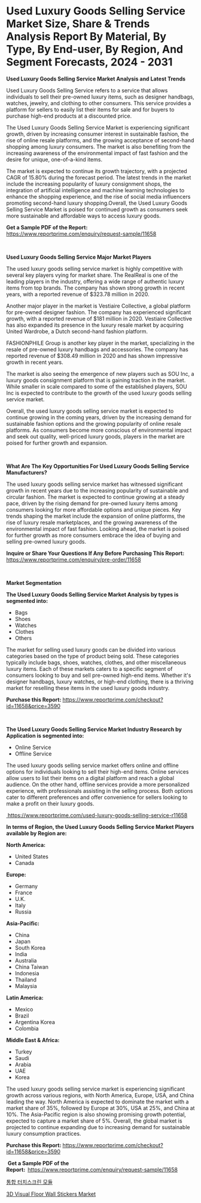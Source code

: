 <p><h1>Used Luxury Goods Selling Service Market Size, Share & Trends Analysis Report By Material, By Type, By End-user, By Region, And Segment Forecasts, 2024 - 2031</h1></p><p><strong>Used Luxury Goods Selling Service Market Analysis and Latest Trends</strong></p>
<p><p>Used Luxury Goods Selling Service refers to a service that allows individuals to sell their pre-owned luxury items, such as designer handbags, watches, jewelry, and clothing to other consumers. This service provides a platform for sellers to easily list their items for sale and for buyers to purchase high-end products at a discounted price.</p><p>The Used Luxury Goods Selling Service Market is experiencing significant growth, driven by increasing consumer interest in sustainable fashion, the rise of online resale platforms, and the growing acceptance of second-hand shopping among luxury consumers. The market is also benefiting from the increasing awareness of the environmental impact of fast fashion and the desire for unique, one-of-a-kind items.</p><p>The market is expected to continue its growth trajectory, with a projected CAGR of 15.80% during the forecast period. The latest trends in the market include the increasing popularity of luxury consignment shops, the integration of artificial intelligence and machine learning technologies to enhance the shopping experience, and the rise of social media influencers promoting second-hand luxury shopping.Overall, the Used Luxury Goods Selling Service Market is poised for continued growth as consumers seek more sustainable and affordable ways to access luxury goods.</p></p>
<p><strong>Get a Sample PDF of the Report:&nbsp;</strong> <a href="https://www.reportprime.com/enquiry/request-sample/11658">https://www.reportprime.com/enquiry/request-sample/11658</a></p>
<p>&nbsp;</p>
<p><strong>Used Luxury Goods Selling Service Major Market Players</strong></p>
<p><p>The used luxury goods selling service market is highly competitive with several key players vying for market share. The RealReal is one of the leading players in the industry, offering a wide range of authentic luxury items from top brands. The company has shown strong growth in recent years, with a reported revenue of $323.78 million in 2020.</p><p>Another major player in the market is Vestiaire Collective, a global platform for pre-owned designer fashion. The company has experienced significant growth, with a reported revenue of $181 million in 2020. Vestiaire Collective has also expanded its presence in the luxury resale market by acquiring United Wardrobe, a Dutch second-hand fashion platform.</p><p>FASHIONPHILE Group is another key player in the market, specializing in the resale of pre-owned luxury handbags and accessories. The company has reported revenue of $308.49 million in 2020 and has shown impressive growth in recent years.</p><p>The market is also seeing the emergence of new players such as SOU Inc, a luxury goods consignment platform that is gaining traction in the market. While smaller in scale compared to some of the established players, SOU Inc is expected to contribute to the growth of the used luxury goods selling service market.</p><p>Overall, the used luxury goods selling service market is expected to continue growing in the coming years, driven by the increasing demand for sustainable fashion options and the growing popularity of online resale platforms. As consumers become more conscious of environmental impact and seek out quality, well-priced luxury goods, players in the market are poised for further growth and expansion.</p></p>
<p>&nbsp;</p>
<p><strong>What Are The Key Opportunities For Used Luxury Goods Selling Service Manufacturers?</strong></p>
<p><p>The used luxury goods selling service market has witnessed significant growth in recent years due to the increasing popularity of sustainable and circular fashion. The market is expected to continue growing at a steady pace, driven by the rising demand for pre-owned luxury items among consumers looking for more affordable options and unique pieces. Key trends shaping the market include the expansion of online platforms, the rise of luxury resale marketplaces, and the growing awareness of the environmental impact of fast fashion. Looking ahead, the market is poised for further growth as more consumers embrace the idea of buying and selling pre-owned luxury goods.</p></p>
<p><strong>Inquire or Share Your Questions If Any Before Purchasing This Report:</strong> <a href="https://www.reportprime.com/enquiry/pre-order/11658">https://www.reportprime.com/enquiry/pre-order/11658</a></p>
<p>&nbsp;</p>
<p><strong>Market Segmentation</strong></p>
<p><strong>The Used Luxury Goods Selling Service Market Analysis by types is segmented into:</strong></p>
<p><ul><li>Bags</li><li>Shoes</li><li>Watches</li><li>Clothes</li><li>Others</li></ul></p>
<p><p>The market for selling used luxury goods can be divided into various categories based on the type of product being sold. These categories typically include bags, shoes, watches, clothes, and other miscellaneous luxury items. Each of these markets caters to a specific segment of consumers looking to buy and sell pre-owned high-end items. Whether it's designer handbags, luxury watches, or high-end clothing, there is a thriving market for reselling these items in the used luxury goods industry.</p></p>
<p><strong>Purchase this Report:&nbsp;</strong><a href="https://www.reportprime.com/checkout?id=11658&price=3590">https://www.reportprime.com/checkout?id=11658&price=3590</a></p>
<p>&nbsp;</p>
<p><strong>The Used Luxury Goods Selling Service Market Industry Research by Application is segmented into:</strong></p>
<p><ul><li>Online Service</li><li>Offline Service</li></ul></p>
<p><p>The used luxury goods selling service market offers online and offline options for individuals looking to sell their high-end items. Online services allow users to list their items on a digital platform and reach a global audience. On the other hand, offline services provide a more personalized experience, with professionals assisting in the selling process. Both options cater to different preferences and offer convenience for sellers looking to make a profit on their luxury goods.</p></p>
<p><a href="https://www.reportprime.com/used-luxury-goods-selling-service-r11658">&nbsp;https://www.reportprime.com/used-luxury-goods-selling-service-r11658</a></p>
<p><strong>In terms of Region, the Used Luxury Goods Selling Service Market Players available by Region are:</strong></p>
<p>
    <p> <strong> North America: </strong>
        <ul>
            <li>United States</li>
            <li>Canada</li>
        </ul>
        </p> 
    <p> <strong> Europe: </strong>
        <ul>
            <li>Germany</li>
            <li>France</li>
            <li>U.K.</li>
            <li>Italy</li>
            <li>Russia</li>
        </ul>
        </p> 
    <p> <strong> Asia-Pacific: </strong>
        <ul>
            <li>China</li>
            <li>Japan</li>
            <li>South Korea</li>
            <li>India</li>
            <li>Australia</li>
            <li>China Taiwan</li>
            <li>Indonesia</li>
            <li>Thailand</li>
            <li>Malaysia</li>
        </ul>
        </p> 
    <p> <strong> Latin America: </strong>
        <ul>
            <li>Mexico</li>
            <li>Brazil</li>
            <li>Argentina Korea</li>
            <li>Colombia</li>
        </ul>
        </p> 
    <p> <strong> Middle East & Africa: </strong>
        <ul>
            <li>Turkey</li>
            <li>Saudi</li>
            <li>Arabia</li>
            <li>UAE</li>
            <li>Korea</li>
        </ul>
    </p>
    </p>
<p><p>The used luxury goods selling service market is experiencing significant growth across various regions, with North America, Europe, USA, and China leading the way. North America is expected to dominate the market with a market share of 35%, followed by Europe at 30%, USA at 25%, and China at 10%. The Asia-Pacific region is also showing promising growth potential, expected to capture a market share of 5%. Overall, the global market is projected to continue expanding due to increasing demand for sustainable luxury consumption practices.</p></p>
<p><strong>Purchase this Report: </strong><a href="https://www.reportprime.com/checkout?id=11658&price=3590">https://www.reportprime.com/checkout?id=11658&price=3590</a></p>
<p>&nbsp;<strong>Get a Sample PDF of the Report:&nbsp;&nbsp;</strong><a href="https://www.reportprime.com/enquiry/request-sample/11658">https://www.reportprime.com/enquiry/request-sample/11658</a></p>
<p><strong></strong></p>
<p><p><a href="https://github.com/mpodehpw07370073/Market-Research-Report-List-2/blob/main/941137889570.md">통합 터치스크린 모듈</a></p><p><a href="https://issuu.com/reportprime-2/docs/3d-visual-floor-wall-stickers-market-size-2030.ppt">3D Visual Floor Wall Stickers Market</a></p></p>